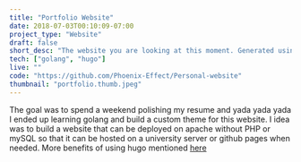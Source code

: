 ```yaml
---
title: "Portfolio Website"
date: 2018-07-03T00:10:09-07:00
project_type: "Website"
draft: false
short_desc: "The website you are looking at this moment. Generated using hugo to function without any server side code. Written in golang."
tech: ["golang", "hugo"]
live: ""
code: "https://github.com/Phoenix-Effect/Personal-website"
thumbnail: "portfolio.thumb.jpeg"
---
```


The goal was to spend a weekend polishing my resume and yada yada yada I ended up learning golang and build a custom theme for this website. I idea was to build a website that can be deployed on apache without PHP or mySQL so that it can be hosted on a university server or github pages when needed. More benefits of using hugo mentioned [here](https://gohugo.io/about/benefits/)